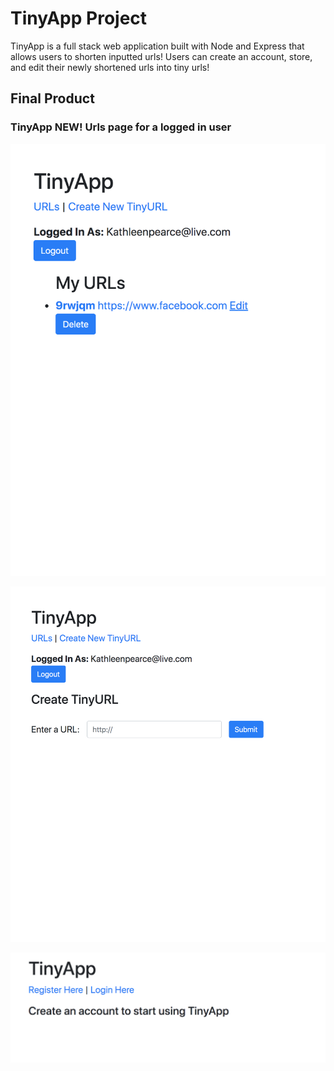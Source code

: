 # TinyApp Project

TinyApp is a full stack web application built with Node and Express that allows users to shorten inputted urls! Users can create an account, store, and edit their newly shortened urls into tiny urls!

## Final Product

### TinyApp NEW! Urls page for a logged in user

![Alt text](https://github.com/kathleenpearce/TinyAppProject/blob/master/TInyApp%20Logged%20in%20User%20homepage.png)

![Alt text](https://github.com/kathleenpearce/TinyAppProject/blob/master/TinyApp%20Create%20a%20TinyURL.png
"TinyApp Homepage for a logged in user")

![Alt text](https://github.com/kathleenpearce/TinyAppProject/blob/master/TinyApp%20homepage.png
"TinyApp Homepage!")